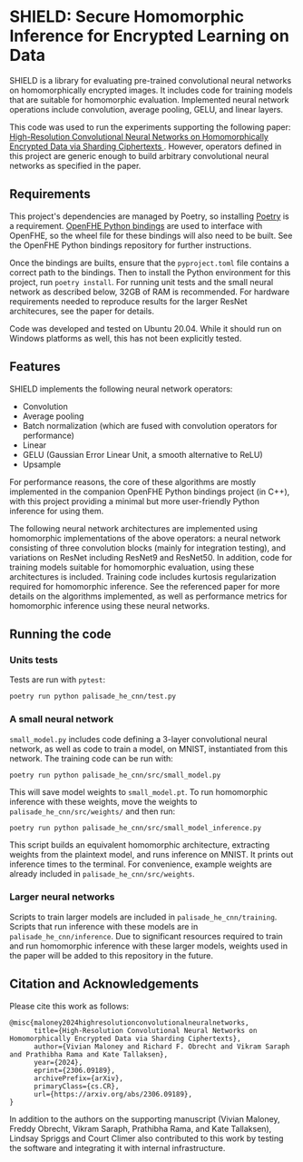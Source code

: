 # SHIELD: Secure Homomorphic Inference for Encrypted Learning on Data

SHIELD is a library for evaluating pre-trained convolutional neural networks on homomorphically encrypted images. It includes code for training models that are suitable for homomorphic evaluation. Implemented neural network operations include convolution, average pooling, GELU, and linear layers.

This code was used to run the experiments supporting the following paper: [High-Resolution Convolutional Neural Networks on Homomorphically Encrypted Data via Sharding Ciphertexts
](https://arxiv.org/abs/2306.09189). However, operators defined in this project are generic enough to build arbitrary convolutional neural networks as specified in the paper.

## Requirements
This project's dependencies are managed by Poetry, so installing [Poetry](https://python-poetry.org/) is a requirement. [OpenFHE Python bindings](https://github.com/JHUAPL/openfhe-python-bindings) are used to interface with OpenFHE, so the wheel file for these bindings will also need to be built. See the OpenFHE Python bindings repository for further instructions.

Once the bindings are builts, ensure that the `pyproject.toml` file contains a correct path to the bindings. Then to install the Python environment for this project, run `poetry install`. For running unit tests and the small neural network as described below, 32GB of RAM is recommended. For hardware requirements needed to reproduce results for the larger ResNet architecures, see the paper for details.

Code was developed and tested on Ubuntu 20.04. While it should run on Windows platforms as well, this has not been explicitly tested.

## Features

SHIELD implements the following neural network operators:

- Convolution
- Average pooling
- Batch normalization (which are fused with convolution operators for performance)
- Linear
- GELU (Gaussian Error Linear Unit, a smooth alternative to ReLU)
- Upsample

For performance reasons, the core of these algorithms are mostly implemented in the companion OpenFHE Python bindings project (in C++), with this project providing a minimal but more user-friendly Python inference for using them.

The following neural network architectures are implemented using homomorphic implementations of the above operators: a neural network consisting of three convolution blocks (mainly for integration testing), and variations on ResNet including ResNet9 and ResNet50. In addition, code for training models suitable for homomorphic evaluation, using these architectures is included. Training code includes kurtosis regularization required for homomorphic inference. See the referenced paper for more details on the algorithms implemented, as well as performance metrics for homomorphic inference using these neural networks.

## Running the code

### Units tests

Tests are run with `pytest`:

```
poetry run python palisade_he_cnn/test.py
```

### A small neural network

`small_model.py` includes code defining a 3-layer convolutional neural network, as well as code to train a model, on MNIST, instantiated from this network. The training code can be run with:

```
poetry run python palisade_he_cnn/src/small_model.py
```

This will save model weights to `small_model.pt`. To run homomorphic inference with these weights, move the weights to `palisade_he_cnn/src/weights/` and then run:

```
poetry run python palisade_he_cnn/src/small_model_inference.py
```

This script builds an equivalent homomorphic architecture, extracting weights from the plaintext model, and runs inference on MNIST. It prints out inference times to the terminal. For convenience, example weights are already included in `palisade_he_cnn/src/weights`.

### Larger neural networks

Scripts to train larger models are included in `palisade_he_cnn/training`. Scripts that run inference with these models are in `palisade_he_cnn/inference`. Due to significant resources required to train and run homomorphic inference with these larger models, weights used in the paper will be added to this repository in the future.

## Citation and Acknowledgements 

Please cite this work as follows:

```
@misc{maloney2024highresolutionconvolutionalneuralnetworks,
      title={High-Resolution Convolutional Neural Networks on Homomorphically Encrypted Data via Sharding Ciphertexts}, 
      author={Vivian Maloney and Richard F. Obrecht and Vikram Saraph and Prathibha Rama and Kate Tallaksen},
      year={2024},
      eprint={2306.09189},
      archivePrefix={arXiv},
      primaryClass={cs.CR},
      url={https://arxiv.org/abs/2306.09189}, 
}
```

In addition to the authors on the supporting manuscript (Vivian Maloney, Freddy Obrecht, Vikram Saraph, Prathibha Rama, and Kate Tallaksen), Lindsay Spriggs and Court Climer also contributed to this work by testing the software and integrating it with internal infrastructure.
